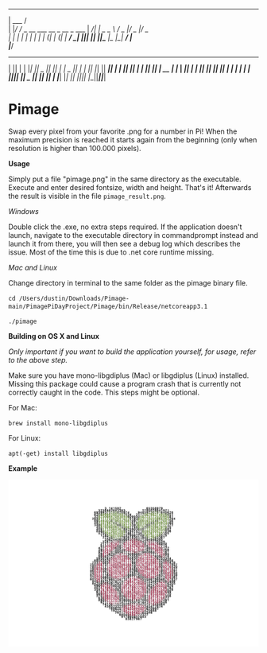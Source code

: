 ______ _                            
| ___  /                           
| |_/ /_ _ __ ___   __ _  __ _  ___ 
|  __/| |  _   _ \ / _  |/ _  |/ _ \
| |   | | | | | | | (_| | (_| |  __/
\_|   |_|_| |_| |_|\___ |\__  |\___|
                          __/ |     
                         |___/  


 _______  ___   __   __  _______  _______  _______ 
|       ||   | |  |_|  ||   _   ||       ||       |
|    _  ||   | |       ||  |_|  ||    ___||    ___|
|   |_| ||   | |       ||       ||   | __ |   |___ 
|    ___||   | |       ||       ||   ||  ||    ___|
|   |    |   | | ||_|| ||   _   ||   |_| ||   |___ 
|___|    |___| |_|   |_||__| |__||_______||_______|

# Pimage

Swap every pixel from your favorite .png for a number in Pi! When the maximum precision is reached it starts again from the beginning (only when resolution is higher than 100.000 pixels). 


**Usage**

Simply put a file "pimage.png" in the same directory as the executable. Execute and enter desired fontsize, width and height. That's it! Afterwards the result is visible in the file ```pimage_result.png```.

_Windows_

Double click the .exe, no extra steps required. If the application doesn't launch, navigate to the executable directory in commandprompt instead and launch it from there, you will then see a debug log which describes the issue. Most of the time this is due to .net core runtime missing.

_Mac and Linux_

Change directory in terminal to the same folder as the pimage binary file.

```
cd /Users/dustin/Downloads/Pimage-main/PimagePiDayProject/Pimage/bin/Release/netcoreapp3.1
```
```
./pimage
```

**Building on OS X and Linux**

_Only important if you want to build the application yourself, for usage, refer to the above step._

Make sure you have mono-libgdiplus (Mac) or libgdiplus (Linux) installed. Missing this package could cause a program crash that is currently not correctly caught in the code. This steps might be optional. 

For Mac: 
```
brew install mono-libgdiplus
```

For Linux:
```
apt(-get) install libgdiplus
```

**Example**

![Raspberry Large](https://github.com/jetspiking/Pimage/blob/main/pimage_raspberry_big.png)
